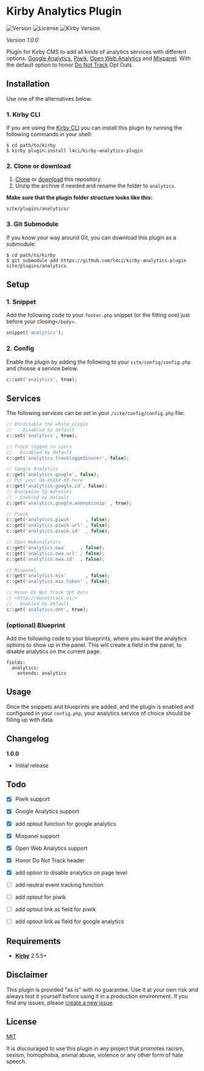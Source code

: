 # Kirby Analytics Plugin

![Version](https://img.shields.io/badge/version-1.0.0-green.svg) ![License](https://img.shields.io/badge/license-MIT-green.svg) ![Kirby Version](https://img.shields.io/badge/Kirby-2.5.5%2B-red.svg)

*Version 1.0.0*

Plugin for Kirby CMS to add all kinds of analytics services with different options. [Google Analytics](https://www.google.de/analytics/), [Piwik](https://piwik.org/), [Open Web Analytics](http://www.openwebanalytics.com/) and [Mixpanel](https://mixpanel.com/). With the default option to honor [Do Not Track](http://donottrack.us/) Opt Outs.

## Installation

Use one of the alternatives below.

### 1. Kirby CLI

If you are using the [Kirby CLI](https://github.com/getkirby/cli) you can install this plugin by running the following commands in your shell:

```
$ cd path/to/kirby
$ kirby plugin:install l4ci/kirby-analytics-plugin
```

### 2. Clone or download

1. [Clone](https://github.com/l4ci/kirby-analytics-plugin.git) or [download](https://github.com/l4ci/kirby-analytics-plugin/archive/master.zip)  this repository.
2. Unzip the archive if needed and rename the folder to `analytics`.

**Make sure that the plugin folder structure looks like this:**

```
site/plugins/analytics/
```

### 3. Git Submodule

If you know your way around Git, you can download this plugin as a submodule:

```
$ cd path/to/kirby
$ git submodule add https://github.com/l4ci/kirby-analytics-plugin site/plugins/analytics
```

## Setup

### 1. Snippet

Add the following code to your `footer.php` snippet (or the fitting one) just before your closing`</body>`.

```php
snippet('analytics');
```


### 2. Config

Enable the plugin by adding the following to your `site/config/config.php` and choose a service below.

```php
c::set('analytics', true);
```

## Services

The following services can be set in your `/site/config/config.php` file:

```php
// En/disable the whole plugin
//  - Disabled by default
c::set('analytics', true);

// Track logged in users
// - Disabled by default
c::get('analytics.trackloggedinuser', false);

// Google Analytics
c::get('analytics.google', false);
// Put your UA-XXXXX-XX here
c::get('analytics.google.id', false);
// Anonymize Ip Adresses
// - Enabled by default
c::get('analytics.google.anonymizeip' , true);

// Piwik
c::get('analytics.piwik'     , false);
c::get('analytics.piwik.url' , false);
c::get('analytics.piwik.id'  , false);

// Open Webanalytics
c::get('analytics.owa'     , false);
c::get('analytics.owa.url' , false);
c::get('analytics.owa.id'  , false);

// Mixpanel
c::get('analytics.mix'       , false);
c::get('analytics.mix.token' , false);

// Honor Do Not Track Opt Outs
// <http://donottrack.us/>
// - Enabled by default
c::get('analytics.dnt', true);

```

### (optional) Blueprint

Add the following code to your blueprints, where you want the analytics options to show up in the panel. This will create a field in the panel, to disable analytics on the current page.

```
fields:
  analytics:
    extends: analytics
```

## Usage

Once the snippets and blueprints are added, and the plugin is enabled and configured in your `config.php`, your analytics service of choice should be filling up with data.


## Changelog

**1.0.0**

- Initial release

## Todo

- [x] Piwik support
- [x] Google Analytics support
- [x] add optout function for google analytics
- [x] Mixpanel support
- [x] Open Web Analytics support
- [x] Honor Do Not Track header
- [x] add option to disable analytics on page level
- [ ] add neutral event tracking function
- [ ] add optout for piwik
- [ ] add optout link as field for piwik
- [ ] add optout link as field for google analytics


## Requirements

- [**Kirby**](https://getkirby.com/) 2.5.5+

## Disclaimer

This plugin is provided "as is" with no guarantee. Use it at your own risk and always test it yourself before using it in a production environment. If you find any issues, please [create a new issue](https://github.com/l4ci/kirby-analytics-plugin/issues/new).

## License

[MIT](https://opensource.org/licenses/MIT)

It is discouraged to use this plugin in any project that promotes racism, sexism, homophobia, animal abuse, violence or any other form of hate speech.
